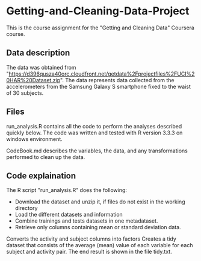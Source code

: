 # Getting-and-Cleaning-Data-Project

This is the course assignment for the "Getting and Cleaning Data" Coursera course.

## Data description

The data was obtained from "https://d396qusza40orc.cloudfront.net/getdata%2Fprojectfiles%2FUCI%20HAR%20Dataset.zip". The data represents data collected from the accelerometers from the Samsung Galaxy S smartphone fixed to the waist of 30 subjects.

## Files

run_analysis.R contains all the code to perform the analyses described quickly below. The code was written and tested with R version 3.3.3 on windows environment.

CodeBook.md describes the variables, the data, and any transformations performed to clean up the data.

## Code explaination

The R script "run_analysis.R" does the following:
 * Download the dataset and unzip it, if files do not exist in the working directory
 * Load the different datasets and information
 * Combine trainings and tests datasets in one metadataset.
 * Retrieve only columns containing mean or standard deviation data.
 


Converts the activity and subject columns into factors
Creates a tidy dataset that consists of the average (mean) value of each variable for each subject and activity pair.
The end result is shown in the file tidy.txt.





